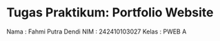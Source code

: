 # Tugas Praktikum: Portfolio Website

Nama  : Fahmi Putra Dendi
NIM   : 242410103027
Kelas : PWEB A
